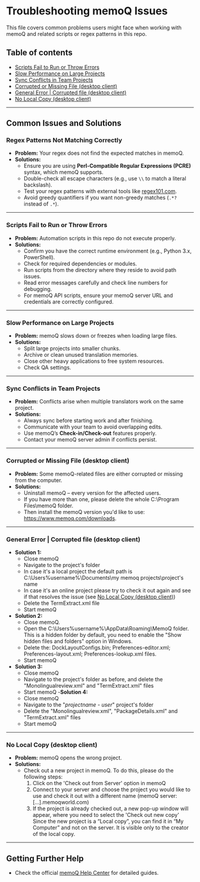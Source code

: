 # Troubleshooting memoQ Issues

This file covers common problems users might face when working with memoQ and related scripts or regex patterns in this repo.

## Table of contents

- [Scripts Fail to Run or Throw Errors](#scripts-fail-to-run-or-throw-errors)
- [Slow Performance on Large Projects](#slow-performance-on-large-projects)
- [Sync Conflicts in Team Projects](#sync-conflicts-in-team-projects)
- [Corrupted or Missing File (desktop client)](#corrupted-or-missing-file-desktop-client)
- [General Error | Corrupted file (desktop client)](#general-error--corrupted-file-desktop-client)
- [No Local Copy (desktop client)](#no-local-copy-desktop-client)

---

## Common Issues and Solutions

### Regex Patterns Not Matching Correctly
- **Problem:** Your regex does not find the expected matches in memoQ.
- **Solutions:**
  - Ensure you are using **Perl-Compatible Regular Expressions (PCRE)** syntax, which memoQ supports.
  - Double-check all escape characters (e.g., use `\\` to match a literal backslash).
  - Test your regex patterns with external tools like [regex101.com](https://regex101.com/).
  - Avoid greedy quantifiers if you want non-greedy matches (`.*?` instead of `.*`).

---

### Scripts Fail to Run or Throw Errors
- **Problem:** Automation scripts in this repo do not execute properly.
- **Solutions:**
  - Confirm you have the correct runtime environment (e.g., Python 3.x, PowerShell).
  - Check for required dependencies or modules.
  - Run scripts from the directory where they reside to avoid path issues.
  - Read error messages carefully and check line numbers for debugging.
  - For memoQ API scripts, ensure your memoQ server URL and credentials are correctly configured.

---

### Slow Performance on Large Projects
- **Problem:** memoQ slows down or freezes when loading large files.
- **Solutions:**
  - Split large projects into smaller chunks.
  - Archive or clean unused translation memories.
  - Close other heavy applications to free system resources.
  - Check QA settings.

---

### Sync Conflicts in Team Projects
- **Problem:** Conflicts arise when multiple translators work on the same project.
- **Solutions:**
  - Always sync before starting work and after finishing.
  - Communicate with your team to avoid overlapping edits.
  - Use memoQ’s **Check-in/Check-out** features properly.
  - Contact your memoQ server admin if conflicts persist.

---

### Corrupted or Missing File (desktop client)
- **Problem:** Some memoQ-related files are either corrupted or missing from the computer.
- **Solutions:**
  - Uninstall memoQ – every version for the affected users.
  - If you have more than one, please delete the whole C:\Program Files\memoQ folder.
  - Then install the memoQ version you'd like to use: https://www.memoq.com/downloads.
 
---

### General Error | Corrupted file (desktop client)
- **Solution 1:** 
  - Close memoQ
  - Navigate to the project's folder
  - In case it's a local project the default path is C:\Users\%username%\Documents\my memoq projects\project's name
  - In case it's an online project please try to check it out again and see if that resolves the issue (see [No Local Copy (desktop client)](#no-local-copy-desktop-client))
  - Delete the TermExtract.xml file
  - Start memoQ
- **Solution 2:**
  - Close memoQ.
  - Open the C:\Users\%username%\AppData\Roaming\MemoQ folder. This is a hidden folder by default, you need to enable the "Show hidden files and folders" option in Windows.
  - Delete the: DockLayoutConfigs.bin; Preferences-editor.xml; Preferences-layout.xml; Preferences-lookup.xml files.
  - Start memoQ
- **Solution 3:**
  - Close memoQ
  - Navigate to the project's folder as before, and delete the "Monolingualreview.xml" and "TermExtract.xml" files
  - Start memoQ
-**Solution 4:**
  - Close memoQ
  - Navigate to the "*projectname - user*" project's folder
  - Delete the "Monolingualreview.xml", "PackageDetails.xml" and "TermExtract.xml" files
  - Start memoQ

---

### No Local Copy (desktop client)
- **Problem:** memoQ opens the wrong project.
- **Solutions:**
  - Check out a new project in memoQ. To do this, please do the following steps:
    1. Click on the 'Check out from Server' option in memoQ
    2. Connect to your server and choose the project you would like to use and check it out with a different name (memoQ server: [...].memoqworld.com)
    3. If the project is already checked out, a new pop-up window will appear, where you need to select the 'Check out new copy'
       Since the new project is a “Local copy”, you can find it in “My Computer” and not on the server. It is visible only to the creator of the local copy.

---

## Getting Further Help

- Check the official [memoQ Help Center](https://help.memoq.com/) for detailed guides.

